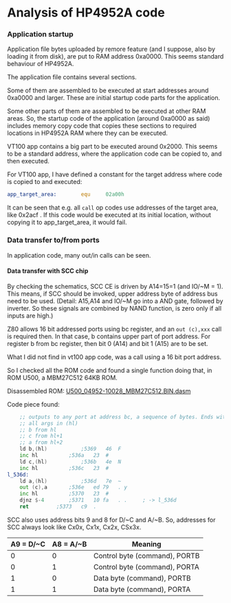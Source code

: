 # Analysis of HP4952A code

### Application startup
Application file bytes uploaded by remore feature (and I suppose, also by loading it from disk),
are put to RAM address 0xa0000. This seems standard behaviour of HP4952A.

The application file contains several sections. 

Some of them are assembled to be executed at start addresses around 0xa0000 and larger. 
These are initial startup code parts for the application.

Some other parts of them are assembled to be executed at other RAM areas. So, the
startup code of the application (around 0xa0000 as said) includes memory copy
code that copies these sections to required locations in HP4952A RAM where they
can be executed. 

VT100 app contains a big part to be executed around 0x2000. This seems to be
a standard address, where the application code can be copied to, and then executed.

For VT100 app, I have defined a constant for the target address where code
is copied to and executed:
```asm
app_target_area:        equ     02a00h
```
It can be seen that e.g. all ```call``` op codes use addresses of the target area,
like 0x2acf . If this code would be executed at its initial location, without copying
it to app_target_area, it would fail.

### Data transfer to/from ports
In application code, many out/in calls can be seen.

#### Data transfer with SCC chip
By checking the schematics, SCC CE is driven by A14=15=1 (and IO/~M = 1). This means, if
SCC should be invoked, upper address byte of address bus need to be used.
(Detail: A15,A14 and IO/~M go into a AND gate, followed by inverter. So these signals
are combined by NAND function, is zero only if all inputs are high.)

Z80 allows 16 bit addressed ports using bc register, and an ``out (c),xxx`` call is required then. In that case,
b contains upper part of port address. 
For register b from bc register, then bit 0 (A14) and bit 1 (A15) are to be set.

What I did not find in vt100 app code, was a call using a 16 bit port address.

So I checked all the ROM code and found a single function doing that, in ROM U500,
a MBM27C512 64KB ROM.

Disassembled ROM:
[U500_04952-10028_MBM27C512.BIN.dasm](ROMs/RAM-ROM%20Board/U500_04952-10028_MBM27C512.BIN.dasm)

Code piece found:
```asm
    ;; outputs to any port at address bc, a sequence of bytes. Ends with 0x00.
    ;; all args in (hl)
    ;; b from hl
    ;; c from hl+1
    ;; a from hl+2
	ld b,(hl)			;5369	46 	F 
	inc hl			;536a	23 	# 
	ld c,(hl)			;536b	4e 	N 
	inc hl			;536c	23 	#
l_536d:
	ld a,(hl)			;536d	7e 	~ 
	out (c),a		;536e	ed 79 	. y 
	inc hl			;5370	23 	# 
	djnz $-4		;5371	10 fa 	. .     ; -> l_536d
	ret			;5373	c9 	. 
```

SCC also uses address bits 9 and 8 for D/~C and A/~B. 
So, addresses for SCC always look like Cx0x, Cx1x, Cx2x, CSx3x.

| A9 = D/~C | A8 = A/~B | Meaning                       |
|-----------|-----------|-------------------------------|
| 0         | 0         | Control byte (command), PORTB |
| 0         | 1         | Control byte (command), PORTA |
| 1         | 0         | Data byte (command), PORTB    |
| 1         | 1         | Data byte (command), PORTA    |
